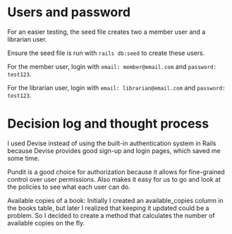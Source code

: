 # Users and password

For an easier testing, the seed file creates two a member user and a librarian user.

Ensure the seed file is run with `rails db:seed` to create these users.

For the member user, login with `email: member@email.com` and `password: test123`.

For the librarian user, login with `email: librarian@email.com` and `password: test123`.

# Decision log and thought process

I used Devise instead of using the built-in authentication system in Rails
because Devise provides good sign-up and login pages, which saved me some time.

Pundit is a good choice for authorization because it allows for
fine-grained control over user permissions. Also makes it easy for us to
go and look at the policies to see what each user can do.

Available copies of a book: Initially I created an available_copies column in
the books table, but later I realized that keeping it updated could be a problem.
So I decided to create a method that calculates the number of available copies
on the fly.